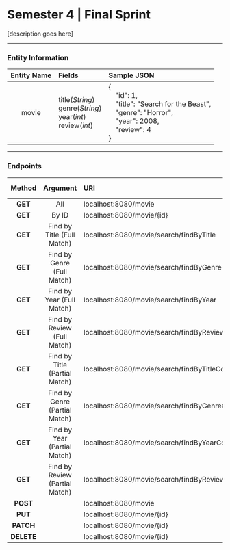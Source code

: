 <h1>
  Semester 4 | Final Sprint
</h1>

[description goes here]
____________________________________________________________________________________________________________________


### **Entity Information**

| Entity Name  | Fields                                                  | Sample JSON                                                                    |
| :----------: |:--------------------------------------------------------| :----------------------------------------------------------------------------- | 
|    movie     | title(*String*)<br/>genre(*String*)<br/>year(*int*)<br/>review(*int*)|{<br/>&emsp;"id": 1,<br/>&emsp;"title": "Search for the Beast",<br/>&emsp;"genre": "Horror",<br/>&emsp;"year": 2008,<br/>&emsp;"review": 4<br/>}                                             

<!--  
Unformatted Data:
-----------------

Entity Name:    movie	

Fields:         title(String)
                genre(String)
                year(int) 	

Sample JSON:    {
                    "id":1,
                    "title":"Search for the Beast",
                    "genre":"Horror",
                    "year":2008
                }
-->

____________________________________________________________________________________________________________________


### **Endpoints**

| Method                                  | Argument                       | URI                                                | Query Parameter    |
|:---------------------------------------:|:------------------------------:|:---------------------------------------------------|:-------------------|
|                 **GET**                 | All                            | localhost:8080/movie                               |                    |
|                 **GET**                 | By ID                          | localhost:8080/movie/{id}                          |                    |
|                 **GET**                 | Find by Title (Full Match)     | localhost:8080/movie/search/findByTitle            | ?title=\<*String*> |
|                 **GET**                 | Find by Genre (Full Match)     | localhost:8080/movie/search/findByGenre            | ?genre=\<*String*> |
|                 **GET**                 | Find by Year (Full Match)      | localhost:8080/movie/search/findByYear             | ?year=\<*int*>     |
|                 **GET**                 | Find by Review (Full Match)    | localhost:8080/movie/search/findByReview           | ?review=\<*int*>   |
|                 **GET**                 | Find by Title (Partial Match)  | localhost:8080/movie/search/findByTitleContaining  | ?title=\<*String*> |
|                 **GET**                 | Find by Genre (Partial Match)  | localhost:8080/movie/search/findByGenreContaining  | ?genre=\<*String*> |
|                 **GET**                 | Find by Year (Partial Match)   | localhost:8080/movie/search/findByYearContaining   | ?year=\<*int*>     |
|                 **GET**                 | Find by Review (Partial Match) | localhost:8080/movie/search/findByReviewContaining | ?review=\<*int*>   |
|                 **POST**                |                                | localhost:8080/movie                               |                    |
|                 **PUT**                 |                                | localhost:8080/movie/{id}                          |                    |
|                **PATCH**                |                                | localhost:8080/movie/{id}                          |                    |
|                **DELETE**               |                                | localhost:8080/movie/{id}                          |                    |
 
